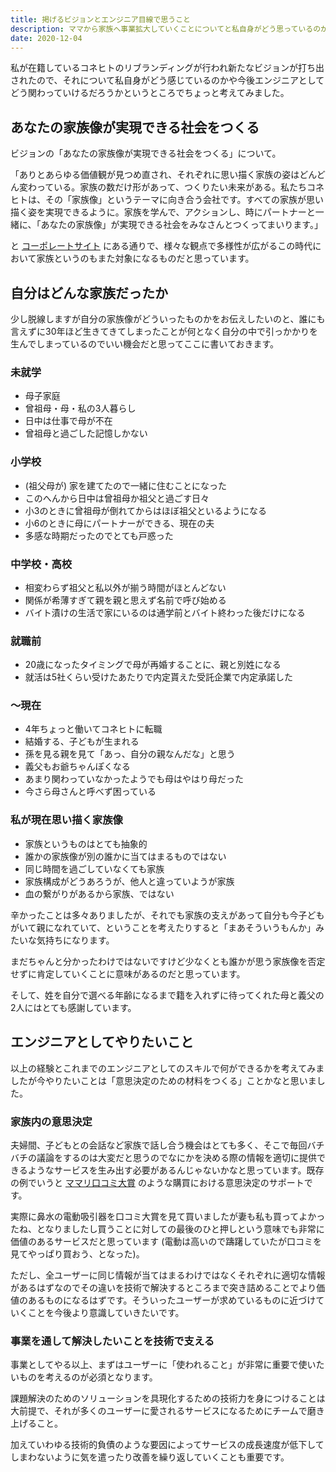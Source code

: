 ```yaml
---
title: 掲げるビジョンとエンジニア目線で思うこと
description: ママから家族へ事業拡大していくことについてと私自身がどう思っているのかについて書きました
date: 2020-12-04
---
```


<!-- TODO: 画像入れる -->

私が在籍しているコネヒトのリブランディングが行われ新たなビジョンが打ち出されたので、それについて私自身がどう感じているのかや今後エンジニアとしてどう関わっていけるだろうかというところでちょっと考えてみました。

## あなたの家族像が実現できる社会をつくる
ビジョンの「あなたの家族像が実現できる社会をつくる」について。

「ありとあらゆる価値観が見つめ直され、それぞれに思い描く家族の姿はどんどん変わっている。家族の数だけ形があって、つくりたい未来がある。私たちコネヒトは、その「家族像」というテーマに向き合う会社です。すべての家族が思い描く姿を実現できるように。家族を学んで、アクションし、時にパートナーと一緒に、「あなたの家族像」が実現できる社会をみなさんとつくってまいります。」

と [コーポレートサイト](https://connehito.com/about/) にある通りで、様々な観点で多様性が広がるこの時代において家族というのもまた対象になるものだと思っています。

## 自分はどんな家族だったか
少し脱線しますが自分の家族像がどういったものかをお伝えしたいのと、誰にも言えずに30年ほど生きてきてしまったことが何となく自分の中で引っかかりを生んでしまっているのでいい機会だと思ってここに書いておきます。

### 未就学
* 母子家庭
* 曾祖母・母・私の3人暮らし
* 日中は仕事で母が不在
* 曾祖母と過ごした記憶しかない

### 小学校
* (祖父母が) 家を建てたので一緒に住むことになった
* このへんから日中は曾祖母か祖父と過ごす日々
* 小3のときに曾祖母が倒れてからはほぼ祖父といるようになる
* 小6のときに母にパートナーができる、現在の夫
* 多感な時期だったのでとても戸惑った

### 中学校・高校
* 相変わらず祖父と私以外が揃う時間がほとんどない
* 関係が希薄すぎて親を親と思えず名前で呼び始める
* バイト漬けの生活で家にいるのは通学前とバイト終わった後だけになる

### 就職前
* 20歳になったタイミングで母が再婚することに、親と別姓になる
* 就活は5社くらい受けたあたりで内定貰えた受託企業で内定承諾した

### 〜現在
* 4年ちょっと働いてコネヒトに転職
* 結婚する、子どもが生まれる
* 孫を見る親を見て「あっ、自分の親なんだな」と思う
* 義父もお爺ちゃんぽくなる
* あまり関わっていなかったようでも母はやはり母だった
* 今さら母さんと呼べず困っている

### 私が現在思い描く家族像
* 家族というものはとても抽象的
* 誰かの家族像が別の誰かに当てはまるものではない
* 同じ時間を過ごしていなくても家族
* 家族構成がどうあろうが、他人と違っていようが家族
* 血の繋がりがあるから家族、ではない

辛かったことは多々ありましたが、それでも家族の支えがあって自分も今子どもがいて親になれていて、ということを考えたりすると「まあそういうもんか」みたいな気持ちになります。

まだちゃんと分かったわけではないですけど少なくとも誰かが思う家族像を否定せずに肯定していくことに意味があるのだと思っています。

そして、姓を自分で選べる年齢になるまで籍を入れずに待ってくれた母と義父の2人にはとても感謝しています。

## エンジニアとしてやりたいこと
以上の経験とこれまでのエンジニアとしてのスキルで何ができるかを考えてみましたが今やりたいことは「意思決定のための材料をつくる」ことかなと思いました。

### 家族内の意思決定
夫婦間、子どもとの会話など家族で話し合う機会はとても多く、そこで毎回バチバチの議論をするのは大変だと思うのでなにかを決める際の情報を適切に提供できるようなサービスを生み出す必要があるんじゃないかなと思っています。既存の例でいうと [ママリ口コミ大賞](https://award.mamari.jp/) のような購買における意思決定のサポートです。

実際に鼻水の電動吸引器を口コミ大賞を見て買いましたが妻も私も買ってよかったね、となりましたし買うことに対しての最後のひと押しという意味でも非常に価値のあるサービスだと思っています (電動は高いので躊躇していたが口コミを見てやっぱり買おう、となった)。

ただし、全ユーザーに同じ情報が当てはまるわけではなくそれぞれに適切な情報があるはずなのでその違いを技術で解決するところまで突き詰めることでより価値のあるものになるはずです。そういったユーザーが求めているものに近づけていくことを今後より意識していきたいです。

### 事業を通して解決したいことを技術で支える
事業としてやる以上、まずはユーザーに「使われること」が非常に重要で使いたいものを考えるのが必須となります。

課題解決のためのソリューションを具現化するための技術力を身につけることは大前提で、それが多くのユーザーに愛されるサービスになるためにチームで磨き上げること。

加えていわゆる技術的負債のような要因によってサービスの成長速度が低下してしまわないように気を遣ったり改善を繰り返していくことも重要です。
